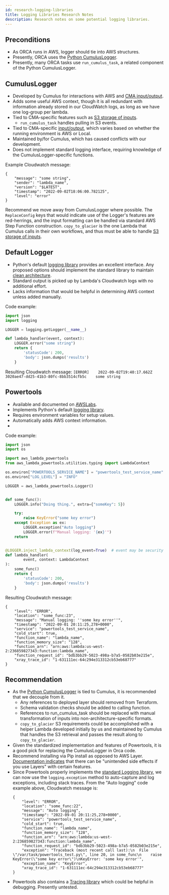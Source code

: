 ```yaml
---
id: research-logging-libraries
title: Logging Libraries Research Notes
description: Research notes on some potential logging libraries.
---
```


## Preconditions
- As ORCA runs in AWS, logger should tie into AWS structures.
- Presently, ORCA uses the [Python CumulusLogger](https://github.com/nasa/cumulus-message-adapter-python#logging-with-cumuluslogger).
- Presently, many ORCA tasks use `run_cumulus_task`, a related component of the Python CumulusLogger.

## CumulusLogger
- Developed by Cumulus for interactions with AWS and [CMA input/output](https://nasa.github.io/cumulus/docs/workflows/input_output).
- Adds some useful AWS context, though it is all redundant with information already stored in our CloudWatch logs, as long as we have one log-group per lambda.
- Tied to CMA-specific features such as [S3 storage of inputs](https://nasa.github.io/cumulus/docs/workflows/input_output#replaceconfig-cumulus-remote-message).
  - `run_cumulus_task` handles pulling in S3 events.
- Tied to CMA-specific [input/output](https://nasa.github.io/cumulus/docs/workflows/input_output#cma-inputoutput), which varies based on whether the running environment is AWS or Local.
- Maintained by/for Cumulus, which has caused conflicts with our development.
- Does not implement standard logging interface, requiring knowledge of the CumulusLogger-specific functions.

Example Cloudwatch message:
```
{
    "message": "some string",
    "sender": "lambda_name",
    "version": "$LATEST",
    "timestamp": "2022-09-02T18:06:00.782125",
    "level": "error"
}
```

Recommend we move away from CumulusLogger where possible.
The `ReplaceConfig` keys that would indicate use of the Logger's features are red-herrings, and the input formatting can be handled via standard AWS Step Function construction.
`copy_to_glacier` is the one Lambda that Cumulus calls in their own workflows, and thus must be able to handle [S3 storage of inputs](https://nasa.github.io/cumulus/docs/workflows/input_output#replaceconfig-cumulus-remote-message).

## Default Logger
- Python's default [logging library](https://docs.python.org/3/library/logging.html) provides an excellent interface.
  Any proposed options should implement the standard library to maintain [clean architecture](./../development-guide/code/clean-architecture.mdx).
- Standard output is picked up by Lambda's Cloudwatch logs with no additional effort.
- Lacks information that would be helpful in determining AWS context unless added manually.

Code example:
```python
import json
import logging

LOGGER = logging.getLogger(__name__)

def lambda_handler(event, context):
    LOGGER.error("some string")
    return {
        'statusCode': 200,
        'body': json.dumps('results')
    }

```
Resulting Cloudwatch message:
`[ERROR]	2022-09-02T19:40:17.662Z	3020ae47-dd25-41b3-80fc-8bb3514cfb5c	some string`

## Powertools
- Available and documented on [AWSLabs](https://awslabs.github.io/aws-lambda-powertools-python/latest/).
- Implements Python's default [logging library](https://docs.python.org/3/library/logging.html).
- Requires environment variables for setup values.
- Automatically adds AWS context information.
- 

Code example:
```python
import json
import os

import aws_lambda_powertools
from aws_lambda_powertools.utilities.typing import LambdaContext

os.environ["POWERTOOLS_SERVICE_NAME"] = "powertools_test_service_name"
os.environ["LOG_LEVEL"] = "INFO"

LOGGER = aws_lambda_powertools.Logger()


def some_func():
    LOGGER.info("Doing thing.", extra={"someKey": 5})

    try:
        raise KeyError("some key error")
    except Exception as ex:
        LOGGER.exception("Auto logging")
        LOGGER.error(f"Manual logging: '{ex}'")
    return


@LOGGER.inject_lambda_context(log_event=True)  # event may be security risk
def lambda_handler(
        event, context: LambdaContext
):
    some_func()
    return {
        'statusCode': 200,
        'body': json.dumps('results')
    }
```

Resulting Cloudwatch message:
```
{
    "level": "ERROR",
    "location": "some_func:23",
    "message": "Manual logging: ''some key error''",
    "timestamp": "2022-09-01 20:11:25,278+0000",
    "service": "powertools_test_service_name",
    "cold_start": true,
    "function_name": "lambda_name",
    "function_memory_size": "128",
    "function_arn": "arn:aws:lambda:us-west-2:236859827343:function:lambda_name",
    "function_request_id": "bdb3bb29-5023-498a-b7a5-0582b03e215e",
    "xray_trace_id": "1-631111ec-64c294e313312cb53eb68777"
}
```

## Recommendation
- As the [Python CumulusLogger](https://github.com/nasa/cumulus-message-adapter-python#logging-with-cumuluslogger) is tied to Cumulus, 
  it is recommended that we decouple from it.
  - Any references to deployed layer should removed from Terraform.
  - Schema validation checks should be added to calling function.
  - References to run_cumulus_task should be replaced with manual transformation of inputs into non-architecture-specific formats.
  - `copy_to_glacier` S3 requirements could be accomplished with a helper Lambda developed initially by us and maintained by Cumulus that handles the S3 retrieval 
    and passes the result along to `copy_to_glacier`.
- Given the standardized implementation and features of Powertools, it is a good pick for replacing the CumulusLogger in Orca code.
- Recommend installing via Pip install as opposed to AWS Layer.
  [Documentation indicates](https://awslabs.github.io/aws-lambda-powertools-python/latest/core/logger/#removing-additional-keys) that there can be "unintended side effects if you use Layers" with certain features.
- Since Powertools properly implements the [standard Logging library](https://docs.python.org/3/library/logging.html), we can now use the `logging.exception` method to auto-capture and log exceptions, including stack traces.
  From the "Auto logging" code example above, Cloudwatch message is:
  ```
  {
      "level": "ERROR",
      "location": "some_func:22",
      "message": "Auto logging",
      "timestamp": "2022-09-01 20:11:25,278+0000",
      "service": "powertools_test_service_name",
      "cold_start": true,
      "function_name": "lambda_name",
      "function_memory_size": "128",
      "function_arn": "arn:aws:lambda:us-west-2:236859827343:function:lambda_name",
      "function_request_id": "bdb3bb29-5023-498a-b7a5-0582b03e215e",
      "exception": "Traceback (most recent call last):\n  File \"/var/task/powertools_test.py\", line 20, in some_func\n    raise KeyError(\"some key error\")\nKeyError: 'some key error'",
      "exception_name": "KeyError",
      "xray_trace_id": "1-631111ec-64c294e313312cb53eb68777"
  }
  ```
- Powertools also contains a [Tracing library](https://awslabs.github.io/aws-lambda-powertools-python/latest/core/tracer/) which could be helpful in debugging. Presently untested.
